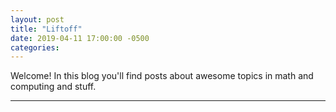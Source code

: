 ```yaml
---
layout: post
title: "Liftoff"
date: 2019-04-11 17:00:00 -0500
categories: 
---
```


Welcome! In this blog you'll find posts about awesome topics in math and computing and stuff.

---

<div id="commento"></div>
<script src="http://droid.spr.io/js/commento.js"></script>
